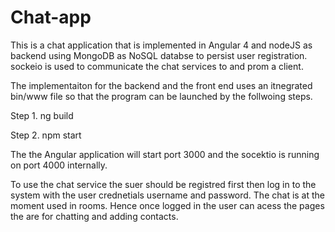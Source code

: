 # Chat-app
This is a chat application that is implemented in Angular 4 and nodeJS as backend using MongoDB as NoSQL databse to persist user registration.
sockeio is used to communicate the chat services to and prom a client.

The implementaiton for the backend and the front end uses an itnegrated bin/www file so that the program can be launched by 
the follwoing steps.

 Step 1. ng build
  
 Step 2. npm start
    
The the Angular application will start port 3000 and the socektio is running on port 4000 internally.
    
To use the chat service the suer should be registred first then log in to the system with the user crednetials username and password. The chat is at the moment used in rooms. Hence once logged in the user can acess the pages the are for chatting and adding contacts.

